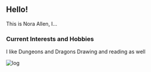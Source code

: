 ## Hello!

This is Nora Allen, I...

### Current Interests and Hobbies

I like Dungeons and Dragons
Drawing and reading as well

![log](https://www.clipartmax.com/png/middle/341-3413872_illustrations-non-copyrighted-logo-transparent.png)
